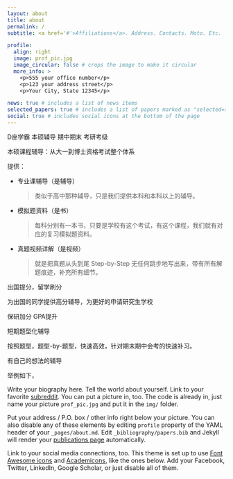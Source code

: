 ```yaml
---
layout: about
title: about
permalink: /
subtitle: <a href='#'>Affiliations</a>. Address. Contacts. Moto. Etc.

profile:
  align: right
  image: prof_pic.jpg
  image_circular: false # crops the image to make it circular
  more_info: >
    <p>555 your office number</p>
    <p>123 your address street</p>
    <p>Your City, State 12345</p>

news: true # includes a list of news items
selected_papers: true # includes a list of papers marked as "selected={true}"
social: true # includes social icons at the bottom of the page
---
```




D座学霸 本硕辅导 期中期末 考研考级

本硕课程辅导：从大一到博士资格考试整个体系

提供：<br>

- 专业课辅导（是辅导）
  >类似于高中那种辅导，只是我们提供本科和本科以上的辅导。
- 模拟题资料（是书）
  >每科分别有一本书，只要是学校有这个考试，有这个课程，我们就有对应的复习模拟题资料。
- 真题视频详解（是视频）
  >就是把真题从头到尾 Step-by-Step 无任何跳步地写出来，带有所有解题痕迹，补充所有细节。



出国提分，留学刷分

为出国的同学提供高分辅导，为更好的申请研究生学校

保研加分 GPA提升


短期题型化辅导

按照题型，题型-by-题型，快速高效，针对期末期中会考的快速补习。

有自己的想法的辅导

举例如下，


Write your biography here. Tell the world about yourself. Link to your favorite [subreddit](http://reddit.com). You can put a picture in, too. The code is already in, just name your picture `prof_pic.jpg` and put it in the `img/` folder.

Put your address / P.O. box / other info right below your picture. You can also disable any of these elements by editing `profile` property of the YAML header of your `_pages/about.md`. Edit `_bibliography/papers.bib` and Jekyll will render your [publications page](/al-folio/publications/) automatically.

Link to your social media connections, too. This theme is set up to use [Font Awesome icons](https://fontawesome.com/) and [Academicons](https://jpswalsh.github.io/academicons/), like the ones below. Add your Facebook, Twitter, LinkedIn, Google Scholar, or just disable all of them.
